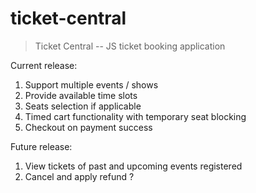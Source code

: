 # ticket-central
> Ticket Central -- JS ticket booking application

Current release:
1. Support multiple events / shows
2. Provide available time slots
3. Seats selection if applicable
4. Timed cart functionality with temporary seat blocking
5. Checkout on payment success

Future release:
1. View tickets of past and upcoming events registered
2. Cancel and apply refund ?